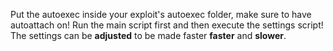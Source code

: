 Put the autoexec inside your exploit's autoexec folder, make sure to have autoattach on!
Run the main script first and then execute the settings script!
The settings can be **adjusted** to be made faster **faster** and **slower**.
